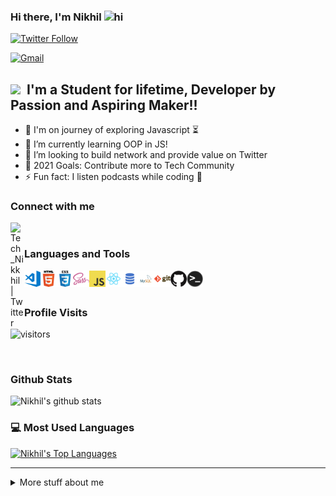 ### Hi there, I'm Nikhil <img src="https://user-images.githubusercontent.com/1303154/88677602-1635ba80-d120-11ea-84d8-d263ba5fc3c0.gif" width="28px" alt="hi">

[![Twitter Follow](https://img.shields.io/twitter/follow/Tech_Nikkhil?color=1DA1F2&logo=twitter&style=for-the-badge)](https://twitter.com/intent/follow?original_referer=https%3A%2F%2Fgithub.com%2FTech_Nikkhil&screen_name=Tech_Nikkhil)

<a href="mailto:technikhil10@gmail.com"><img alt="Gmail" title="Mail" src="https://img.shields.io/badge/-Gmail-F0F6FC?style=for-the-badge&logo=gmail&logoColor=#EA4335"/></a>


## <img src="https://media.giphy.com/media/xUPGcdJJcjnSIjqFHi/giphy.gif" width="30px">&nbsp; I'm a Student for lifetime, Developer by Passion and Aspiring Maker!!

- 🔭 I'm on journey of exploring Javascript ⏳
- 🌱 I’m currently learning OOP in JS!
- 👯 I’m looking to build network and provide value on Twitter
- 🥅 2021 Goals: Contribute more to Tech Community
- ⚡ Fun fact: I listen podcasts while coding 🤣

### Connect with me

[<img align="left" alt="Tech_Nikkhil | Twitter" width="22px" src="https://cdn.jsdelivr.net/npm/simple-icons@v3/icons/twitter.svg" />][twitter]

<br />

### Languages and Tools

[<img align="left" alt="Visual Studio Code" width="26px" src="https://raw.githubusercontent.com/github/explore/80688e429a7d4ef2fca1e82350fe8e3517d3494d/topics/visual-studio-code/visual-studio-code.png" />][remove]
[<img align="left" alt="HTML5" width="26px" src="https://raw.githubusercontent.com/github/explore/80688e429a7d4ef2fca1e82350fe8e3517d3494d/topics/html/html.png" />][remove]
[<img align="left" alt="CSS3" width="26px" src="https://raw.githubusercontent.com/github/explore/80688e429a7d4ef2fca1e82350fe8e3517d3494d/topics/css/css.png" />][remove]
[<img align="left" alt="Sass" width="26px" src="https://raw.githubusercontent.com/github/explore/80688e429a7d4ef2fca1e82350fe8e3517d3494d/topics/sass/sass.png" />][remove]
[<img align="left" alt="JavaScript" width="26px" src="https://raw.githubusercontent.com/github/explore/80688e429a7d4ef2fca1e82350fe8e3517d3494d/topics/javascript/javascript.png" />][remove]
[<img align="left" alt="React" width="26px" src="https://raw.githubusercontent.com/github/explore/80688e429a7d4ef2fca1e82350fe8e3517d3494d/topics/react/react.png" />][remove]
[<img align="left" alt="SQL" width="26px" src="https://raw.githubusercontent.com/github/explore/80688e429a7d4ef2fca1e82350fe8e3517d3494d/topics/sql/sql.png" />][remove]
[<img align="left" alt="MySQL" width="26px" src="https://raw.githubusercontent.com/github/explore/80688e429a7d4ef2fca1e82350fe8e3517d3494d/topics/mysql/mysql.png" />][remove]
[<img align="left" alt="Git" width="26px" src="https://raw.githubusercontent.com/github/explore/80688e429a7d4ef2fca1e82350fe8e3517d3494d/topics/git/git.png" />][remove]
[<img align="left" alt="GitHub" width="26px" src="https://raw.githubusercontent.com/github/explore/78df643247d429f6cc873026c0622819ad797942/topics/github/github.png" />][remove]
[<img align="left" alt="Terminal" width="26px" src="https://raw.githubusercontent.com/github/explore/80688e429a7d4ef2fca1e82350fe8e3517d3494d/topics/terminal/terminal.png" />][remove]

<br />
<br />

### Profile Visits


![visitors](https://komarev.com/ghpvc/?username=technikhil10&color=dc143c)

<br />

### Github Stats

![Nikhil's github stats](https://github-readme-stats.vercel.app/api?username=technikhil10&count_private=true&theme=tokyonight&hide=contribs,prs)


### 💻 Most Used Languages

 <a href="https://github.com/anuraghazra/github-readme-stats"><img alt="Nikhil's Top Languages" src="https://github-readme-stats.vercel.app/api/top-langs/?username=technikhil10&langs_count=10&layout=compact#" /></a>

---

<details>
<summary>
  More stuff about me
</summary>

#### I write ✍ blogs to understand topic better and share it with people.
 
 - ["this" keyword in Javascript](https://technikkhil.hashnode.dev/this-keyword-in-javascript) 
 
 
 
#### I love to hear 🎧 podcasts and read 🧐 books  which makes one smarter

  
### 📺 Favorite Podcast
<!-- PODCAST:START -->

- [The Inspiring Story Behind Pinterest, Stripe And Gumroad ft. Sahil Lavingia](https://www.youtube.com/watch?v=sgMcuFul3pw)
- [GaryVee & BeerBiceps Discuss The Future |](https://www.youtube.com/watch?v=JFvVyFZBwPY)
- [How To Make Your Own Destiny w/ Raj Shamani](https://www.youtube.com/watch?v=sW1fdVOu6Pc&t=455s)
- [How to Get Rich by Naval](https://www.youtube.com/watch?v=1-TZqOsVCNM)
- [In Conversation with Kunal Shah, CRED founder | The Sid Warrier Podcast |](https://www.youtube.com/watch?v=FiT1gAocKOg)
- [Nikhil Kamath, Zerodha Co-Founder on Figuring Out by Raj Shamani](https://open.spotify.com/episode/17NAZQsWAf5xOepe3sWmiN?si=f35bfbc39a3c4e33)

<!-- PODCAST:END -->
  

### 📚 Favorite Books

[<img align="left" alt="Atomic Habits" width="100px" src="https://images-na.ssl-images-amazon.com/images/I/91bYsX41DVL.jpg" />][remove] &nbsp; &nbsp;
[<img align="left" alt="Let's Build A Company" width="100px" src="https://images-na.ssl-images-amazon.com/images/I/71aw-JPsQbS.jpg" />][remove] &nbsp; &nbsp;
[<img align="left" alt="Elon Musk" width="100px" src="https://m.media-amazon.com/images/I/5179mrE+WWL.jpg" />][remove] &nbsp; &nbsp;


</details>


[twitter]: https://twitter.com/Tech_Nikkhil
[remove]: #

